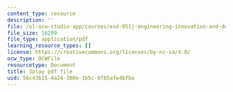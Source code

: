 ```yaml
---
content_type: resource
description: ''
file: /ol-ocw-studio-app/courses/esd-051j-engineering-innovation-and-design-fall-2012/56c436154a24380e1b5c8fb5afe4bfba_O5Vh5nCMMmA.pdf
file_size: 16299
file_type: application/pdf
learning_resource_types: []
license: https://creativecommons.org/licenses/by-nc-sa/4.0/
ocw_type: OCWFile
resourcetype: Document
title: 3play pdf file
uid: 56c43615-4a24-380e-1b5c-8fb5afe4bfba
---
```

